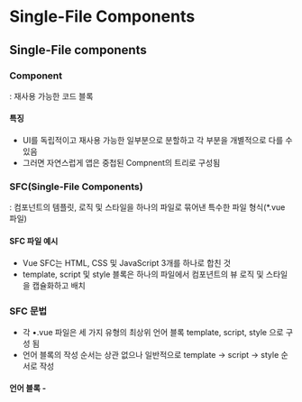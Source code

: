 # Single-File Components

## Single-File components
### Component
: 재사용 가능한 코드 블록
#### 특징
- UI를 독립적이고 재사용 가능한 일부분으로 분할하고 각 부분을 개별적으로 다를 수 있음
- 그러면 자연스럽게 앱은 중첩된 Compnent의 트리로 구성됨

### SFC(Single-File Components)
: 컴포넌트의 템플릿, 로직 및 스타일을 하나의 파일로 묶어낸 특수한 파일 형식(*.vue 파일)

#### SFC 파일 예시
- Vue SFC는 HTML, CSS 및 JavaScript 3개를 하나로 합친 것
- template, script 및 style 블록은 하나의 파일에서 컴포년트의 뷰 로직 및 스타일을 캡슐화하고 배치

### SFC 문법
- 각 •.vue 파일은 세 가지 유형의 최상위 언어 블록 template, script, style 으로 구성 됨
- 언어 블록의 작성 순서는 상관 없으나 일반적으로 template -> script -> style 순서로 작성

#### 언어 블록 - <template>
- 각 *.vue 파일은 최상위 <template> 블록을 하나만 포함할 수 있음

#### 언어 블록 - <script setup>
- 각 *.vue 파일은 하나의 script setup 블록만 포함할 수 있음 (일반 script 제외)
- 컴포년트의 setup() 함수로 사용되며 컴포넌트의 각 인스턴스에 대해 실행

### 언어 블록 - <style scope> 
- .vue 파일에는 여러 <style> 태그가 포함될 수 있음
- scoped가 지정 되면 CSS는 현재 컴포년트에만 적용

## SFC build tool(Vite)
### vite
: 프론트 앤드 개발 도구 -> 빠른 개발 환경을 위한 빌드 도구와 개발 서버 제공

#### Vite 튜토리얼
- vite 프로젝트 생성
`$ npm init vue@latest`

- vue 프로젝트 서버 실행
`$ npm run dev`

### NPM(Node Package Managr)
: Node.js의 기본 패키지 관리자

#### Node.js의 영향
- 기존에 브라우저 안에서만 동작할 수 있었던 JavaScript를 브라우저가 아닌 서버 측에서도 실행할 수 있게 함
- -> 프론트엔드와 백엔드에서 동일한 언어로 개발할 수 있게
- NPM을 할용해 수많은 오픈 소스 패키지와 라이브러리를 제공하여 개발자들이 손쉽게 코드를 공유하고 재사용할 수 있게 함

### Vite 프로젝트 구조
#### node_modules
- Node.js 프로젝트에서 사용되는 외부 매기지들이 저장되는 디렉토리
- 프로젝트의 의존성 모듈을 저장하고 관리하는 공간
- 프로젝트가 실행될 때 필요한 라이브러리와 패키지들을 포함
- .gitignore에 작성됨

#### package-lock.json
- 패키지들의 실제 설치 버전. 의존성 관계, 하위 패기지 등을 포함하여 패기지 설치에 필요한 모든 정보를 포함
- 패키지들의 정확한 버전을 보장하여, 여러 개발자가 협업하거나 서버 환경에서 일관성 있는 의존성을 유지하는 데 도움을 줌
- npm install 명령을 통해 패키지를 설치할 때, 명시된 버전과 의존성을 기반으로 설치

#### package.json
- 프로젝트의 메타 정보와 의존성 매기지 목록을 포함
- 프로젝트의 이름, 버전, 작성자, 라이선스 등과 같은 메타 정보를 정의
- package-lock.json과 함께 프로젝트의 의존성을 관리하고, 버전 충돌 및 일관성을 유지하는 역할

#### public 디렉토리
- 주로 다음 정적 파일을 위치 시킴
  - 소스코드에서 참조되지 않는
  - 항상 같은 이름을 갖는
  - import 할 필요 없는
- 항상 root 절대 경로를 사용하여 참조
  - public/icon .png는 소스 코드에서
  - /icon.png로 참조 할 수 있음

#### src 디렉토리
- 프로젝트의 주요 소스 코드를 포함하는 곳
- 컴포넌트, 스타일, 라우팅 등 프로젝트의 핵심 코드를 관리 

#### src/assets
- 프로젝트 내에서 사용되는 자원 (이미지, 폰트, 스타일 시트 등)을 관리
- 컴포넌트 자제에서 참조하는 내부 파일을 저장하는데 사용
- 컴포넌트가 아닌 곳에서는 public 디렉토리에 위치한 파일을 사용

#### src/components
- Vue 컴포넌트들을 작성하는 곳

#### src/App.vue
- Vue 업의 최상위 Root 컴포년트
- 다른 하위 컴포년트들을 포함
- 애플리케이션 전체의 레이아웃과 공통적인 요소를 정의

#### src/main.js
- Vue 인스턴스를 생성하고, 애플리케이션을 초기화하는 역할
- 필요한 라이브러리를 import 하고 전역 설정을 수행

#### index.html
- Vue 앱의 기본 HTML 파일
- 앱의 진입점 (entry point)
- Root 컴포넌트인 App.vue가 해당 페이지에마운트(mount) 됨
  - Vue 업이 SPA인 이유
- 필요한 스타일 시트 스크립트 등의 외부 리소스를 로드 할 수 있음 (예. bootstrap CDN)

### 모듈과 번들러
#### Module
: 프로그램을 구성하는 독립적인 코드 블록(*.js파일)
- 개발하는 애플리케이션의 크기가 커지고 복잡해지면서 파일 하나에 모든 기능을 담기가 어려위 짐
- 따라서 자연스럽게 파일을 여러 개로 분리하여 관리를 하게 되었고, 이때 분리된 파일 각각이 모듈(moduIe) 즉, js 파일 하나가 하나의 모듈
- 모듈의 수가 많아지고 라이브러리 혹은 모들 간의 의존성(연결성)이 깊어지면서 특정한 곳에서 발생한 문제가 어떤 모듈 간의 문제인지 파악하기 어려워 짐
- 복잡하고 깊은 모듈의 의존성 문제를 해결하기 위한 도구가 필요
  - Bundler

#### Bundler
: 여러 모듈과 파일을 하나(혹은 여러 개)의 번들로 묶어 최적화하여 애플리케이션에서 사용할 수 있게 만들어 주는 도구
- 의존성 관리, 코드 최적화, 리소스 관리 등
- Bundler가 하는 작업을 Bundling이라 함
- Vite는 Rollup이라는 Bundler를 사용하며 개발자가 별도로 기타 환경설정에 신경 쓰지 않도록 모두 설정해두고 있음

## Vue component
### Componenet 활용
#### 컴포넌트 사용 2단계
1. 컴포넌트 파일 생성
- MyComponent.vue 생성

2. 컴포넌트 등록(import)
- App 컴포넌트에 MyComponent를 등록
- App(부모) - MyComponent(자식) 관계 형성
- @ - 'src/' 경로를 뜻하는 약어


# 추가 주제
### Virtual DOM
- 가상의 DOM을 메모리에 저장하고 실제 DOM과 동기화하는 프로그래밍 개념
- 실제 DOM과의 변경 사항 비교를 통해 변경된! 부분만 실제 DOM에 적용하는 방식
- 웹 애플리케이션의 성능을 향상시키기 위한 Vue의 내부 렌더링 기술

#### 장점
- 효율성
  - 실제 DOM 조작을 최소화하고, 변경된 부분만 업데이트하여 성능을 향상
- 반응성
  - 테이터의 변경을 감지하고, Virtual DOM을 효을적으로 갱신하여 UI를 자동으로 업데이트
- 추상화
  - 개발자는 실제 DOM 조작을 Vue에게 맡기고 컴포넌트와 템플릿을 활용하는
  - 추상화된 프로그래밍 방식으로 원하는 내 구조를 구성하고 관리할 수 있음

#### 주의사항
- 실제 DOM에 직접 접근하지 말 것
  - JavaScript에서 사용하는 DOM 접근 관련 메서드 사용 금지
  - querySelector, addEventListener 등
- Vue의 ref와 Lifecycle Hooks 함수를 사용해 간접적으로 접근하여 조작할 것

#### 직접 DOM 엘리먼트에 접근해야 하는 경우
- ref 속성을 사용하여 특정 DOM 엘리먼트에 직접적인 참조를 얻을 수 있음 

### Composition API & Option API
#### Composition API
- import해서 가져온 API 함수들을 사용하여 컴포넌트의 로직을 정의
- Vue3 에서의 권장 방식

#### Option API
- data, methods 및 mounted 같은 객체를 사용하여 컴포넌트의 로직을 정의
- Vue2 에서의 작성 방식

## 참고
### Scaffolding (스캐폴딩)
- 새로운 프로젝트나 모듈을 시작하기 위해 초기 구조와 기본 코드를 자동으로 생성하는 과정
- 개발자들이 프로젝트를 시작하는 데 도움을 주는 틀이나 기반을 제공하는 작업
- 초기 설정, 폴더 구조, 파일 템플릿, 기본 코드 등을 자동으로 생성하여 개발자가 시작할 때 시간과 노력을 절약하고 일관된 구조를 유지할 수 있도록 도와줌

### SFC의 CSS 기능 - scope
- scopedS 사용하면 부모 컴포넌트의 스타일이 자식 컴포넌트로 유출되지 않음
- 단, 자식 컴포넌트의 최상위 요소(root element)는 부모와 자식의 CSS 모두의 영향을 받음
- 부모가 레이아웃 목적으로 자식 컴포넌트 최상위 요소의 스타일을 지정할 수 있도록 의도적으로 설계된 것

#### 모든 컴포넌트에는 최상단 HTML 요소가 작성되는 것이 권장
- 가독성, 스타일링, 명확한 컴포너늩 구조를 위해 각 컴포넌트에는 최상단 HTML 요소를 작성해야 함(Single Root Element)
